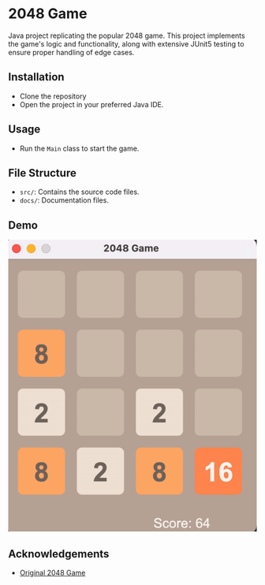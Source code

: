 # 2048 Game

Java project replicating the popular 2048 game. This project implements the game's logic and functionality, along with extensive JUnit5 testing to ensure proper handling of edge cases.

## Installation
- Clone the repository
- Open the project in your preferred Java IDE.

## Usage
- Run the `Main` class to start the game.

## File Structure
- `src/`: Contains the source code files.
- `docs/`: Documentation files.

## Demo
<p align="center">
  <img src="Gameplay.gif" alt="Gameplay GIF">
</p>




## Acknowledgements
- [Original 2048 Game](https://play2048.co/)
